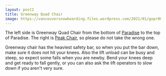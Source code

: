 ```yaml
---
layout: post2
title: Greenway Quad Chair
image: https://vancouversnowboarding.files.wordpress.com/2021/01/gopr0048.jpg?w=2048
---
```

The left side is Greenway Quad Chair from the bottom of [Paradise](/grouse/paradise) to the top of Paradise. The right is [Peak Chair](/grouse/peak-chair/), so please do not take the wrong one.

Greenway chair has the heaviest safety bar, so when you put the bar down, make sure it does not hit your knees. Also the lift unload can be busy and steep, so expect some falls when you are newby. Bend your knees deep and get ready to fall gently, or you can also ask the lift operators to slow down if you aren't very sure.
